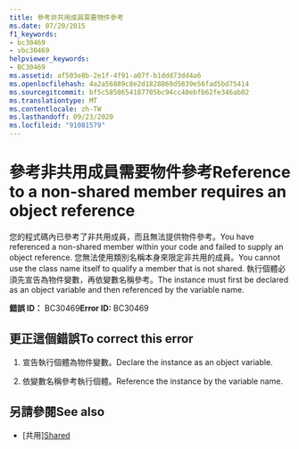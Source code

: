 ```yaml
---
title: 參考非共用成員需要物件參考
ms.date: 07/20/2015
f1_keywords:
- bc30469
- vbc30469
helpviewer_keywords:
- BC30469
ms.assetid: af503e8b-2e1f-4f91-a07f-b1ddd73dd4a6
ms.openlocfilehash: 4a2a56889c8e2d1828869d5839e56fad5bd75414
ms.sourcegitcommit: bf5c5850654187705bc94cc40ebfb62fe346ab02
ms.translationtype: MT
ms.contentlocale: zh-TW
ms.lasthandoff: 09/23/2020
ms.locfileid: "91081579"
---
```

# <a name="reference-to-a-non-shared-member-requires-an-object-reference"></a><span data-ttu-id="de0d5-102">參考非共用成員需要物件參考</span><span class="sxs-lookup"><span data-stu-id="de0d5-102">Reference to a non-shared member requires an object reference</span></span>

<span data-ttu-id="de0d5-103">您的程式碼內已參考了非共用成員，而且無法提供物件參考。</span><span class="sxs-lookup"><span data-stu-id="de0d5-103">You have referenced a non-shared member within your code and failed to supply an object reference.</span></span> <span data-ttu-id="de0d5-104">您無法使用類別名稱本身來限定非共用的成員。</span><span class="sxs-lookup"><span data-stu-id="de0d5-104">You cannot use the class name itself to qualify a member that is not shared.</span></span> <span data-ttu-id="de0d5-105">執行個體必須先宣告為物件變數，再依變數名稱參考。</span><span class="sxs-lookup"><span data-stu-id="de0d5-105">The instance must first be declared as an object variable and then referenced by the variable name.</span></span>  
  
 <span data-ttu-id="de0d5-106">**錯誤 ID：** BC30469</span><span class="sxs-lookup"><span data-stu-id="de0d5-106">**Error ID:** BC30469</span></span>  
  
## <a name="to-correct-this-error"></a><span data-ttu-id="de0d5-107">更正這個錯誤</span><span class="sxs-lookup"><span data-stu-id="de0d5-107">To correct this error</span></span>  
  
1. <span data-ttu-id="de0d5-108">宣告執行個體為物件變數。</span><span class="sxs-lookup"><span data-stu-id="de0d5-108">Declare the instance as an object variable.</span></span>  
  
2. <span data-ttu-id="de0d5-109">依變數名稱參考執行個體。</span><span class="sxs-lookup"><span data-stu-id="de0d5-109">Reference the instance by the variable name.</span></span>  
  
## <a name="see-also"></a><span data-ttu-id="de0d5-110">另請參閱</span><span class="sxs-lookup"><span data-stu-id="de0d5-110">See also</span></span>

- <span data-ttu-id="de0d5-111">[共用][](../language-reference/modifiers/shared.md)</span><span class="sxs-lookup"><span data-stu-id="de0d5-111">[Shared](../language-reference/modifiers/shared.md)</span></span>
